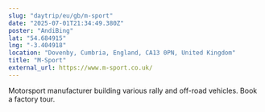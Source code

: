 ```yaml
---
slug: "daytrip/eu/gb/m-sport"
date: "2025-07-01T21:34:49.380Z"
poster: "AndiBing"
lat: "54.684915"
lng: "-3.404918"
location: "Dovenby, Cumbria, England, CA13 0PN, United Kingdom"
title: "M-Sport"
external_url: https://www.m-sport.co.uk/
---
```

Motorsport manufacturer building various rally and off-road vehicles. Book a factory tour.